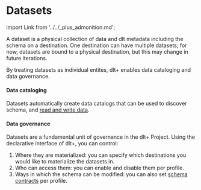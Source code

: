 # Datasets  

import Link from '../../_plus_admonition.md';

<Link/>

A dataset is a physical collection of data and dlt metadata including the schema on a destination. One destination can have multiple datasets; for now, datasets are bound to a physical destination, but this may change in future iterations.

By treating datasets as individual entites, dlt+ enables data cataloging and data governance.  
  
#### Data cataloging  
  
Datasets automatically create data catalogs that can be used to discover schema, and [read and write data](../features/security.md).

#### Data governance  
  
Datasets are a fundamental unit of governance in the dlt+ Project. Using the declarative interface of dlt+, you can control:  
1. Where they are materialized: you can specify which destinations you would like to materialize the datasets in.
2. Who can access them: you can enable and disable them per profile.
3. Ways in which the schema can be modified: you can also set [schema contracts](../../general-usage/schema-contracts.md) per profile.
